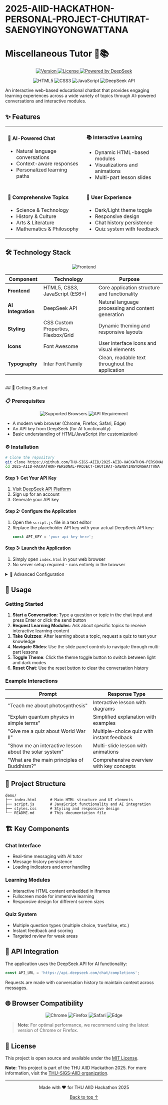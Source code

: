 # 2025-AIID-HACKATHON-PERSONAL-PROJECT-CHUTIRAT-SAENGYINGYONGWATTANA
# Miscellaneous Tutor 🤖📚
<a name="top"></a>

<p align="center">
  <a href="https://github.com/THU-SIGS-AIID/2025-AIID-HACKATHON-PERSONAL-PROJECT-CHUTIRAT-SAENGYINGYONGWATTANA">
    <img src="https://img.shields.io/badge/version-1.0.0-blue.svg" alt="Version">
  </a>
  <a href="https://github.com/THU-SIGS-AIID/2025-AIID-HACKATHON-PERSONAL-PROJECT-CHUTIRAT-SAENGYINGYONGWATTANA/blob/main/LICENSE">
    <img src="https://img.shields.io/badge/license-MIT-green.svg" alt="License">
  </a>
  <a href="https://platform.deepseek.com/">
    <img src="https://img.shields.io/badge/Powered%20by-DeepSeek-purple.svg" alt="Powered by DeepSeek">
  </a>
</p>

<p align="center">
  <img src="https://img.shields.io/badge/HTML5-E34F26?logo=html5&logoColor=white" alt="HTML5">
  <img src="https://img.shields.io/badge/CSS3-1572B6?logo=css3&logoColor=white" alt="CSS3">
  <img src="https://img.shields.io/badge/JavaScript-F7DF1E?logo=javascript&logoColor=black" alt="JavaScript">
  <img src="https://img.shields.io/badge/API-DeepSeek-800080?logo=data:image/svg%2bxml;base64,PHN2ZyB4bWxucz0iaHR0cDovL3d3dy53My5vcmcvMjAwMC9zdmciIHZpZXdCb3g9IjAgMCAyNCAyNCIgZmlsbD0id2hpdGUiIHdpZHRoPSIxOCIgaGVpZ2h0PSIxOCI+PHBhdGggZD0iTTEyIDJMNCA3djEwYzAgMS4xLjkgMiAyIDJoMTJjMS4xIDAgMi0uOSAyLTJWN2wtOC01em0wIDE4LjVjLS44MyAwLTEuNS0uNjctMS41LTEuNXMuNjctMS41IDEuNS0xLjUgMS41LjY3IDEuNSAxLjUtLjY3IDEuNS0xLjUgMS41em0zLTQuNUg5di0xLjVoNnYxLjV6Ii8+PC9zdmc+" alt="DeepSeek API">
</p>

An interactive web-based educational chatbot that provides engaging learning experiences across a wide variety of topics through AI-powered conversations and interactive modules.

## ✨ Features

<table>
  <tr>
    <td width="50%">
      <h4>🤖 AI-Powered Chat</h4>
      <ul>
        <li>Natural language conversations</li>
        <li>Context-aware responses</li>
        <li>Personalized learning paths</li>
      </ul>
    </td>
    <td width="50%">
      <h4>📚 Interactive Learning</h4>
      <ul>
        <li>Dynamic HTML-based modules</li>
        <li>Visualizations and animations</li>
        <li>Multi-part lesson slides</li>
      </ul>
    </td>
  </tr>
  <tr>
    <td width="50%">
      <h4>🎯 Comprehensive Topics</h4>
      <ul>
        <li>Science & Technology</li>
        <li>History & Culture</li>
        <li>Arts & Literature</li>
        <li>Mathematics & Philosophy</li>
      </ul>
    </td>
    <td width="50%">
      <h4>🎨 User Experience</h4>
      <ul>
        <li>Dark/Light theme toggle</li>
        <li>Responsive design</li>
        <li>Chat history persistence</li>
        <li>Quiz system with feedback</li>
      </ul>
    </td>
  </tr>
</table>


## 🛠️ Technology Stack

<p align="center">
  <img src="https://img.shields.io/badge/Frontend-HTML5%20%7C%20CSS3%20%7C%20JavaScript%20(ES6%2B)-blue" alt="Frontend">
</p>

| Component | Technology | Purpose |
|-----------|------------|---------|
| **Frontend** | HTML5, CSS3, JavaScript (ES6+) | Core application structure and functionality |
| **AI Integration** | DeepSeek API | Natural language processing and content generation |
| **Styling** | CSS Custom Properties, Flexbox/Grid | Dynamic theming and responsive layouts |
| **Icons** | Font Awesome | User interface icons and visual elements |
| **Typography** | Inter Font Family | Clean, readable text throughout the application |

<br>
## 🚀 Getting Started


### 📋 Prerequisites

<p align="center">
  <img src="https://img.shields.io/badge/Browser-Chrome%20%7C%20Firefox%20%7C%20Safari%20%7C%20Edge-blue" alt="Supported Browsers">
  <img src="https://img.shields.io/badge/API-DeepSeek%20Key-purple" alt="API Requirement">
</p>

- A modern web browser (Chrome, Firefox, Safari, Edge)
- An API key from DeepSeek (for AI functionality)
- Basic understanding of HTML/JavaScript (for customization)


### ⚙️ Installation

```bash
# Clone the repository
git clone https://github.com/THU-SIGS-AIID/2025-AIID-HACKATHON-PERSONAL-PROJECT-CHUTIRAT-SAENGYINGYONGWATTANA.git
cd 2025-AIID-HACKATHON-PERSONAL-PROJECT-CHUTIRAT-SAENGYINGYONGWATTANA
```

#### Step 1: Get Your API Key
1. Visit [DeepSeek API Platform](https://platform.deepseek.com/)
2. Sign up for an account
3. Generate your API key

#### Step 2: Configure the Application
1. Open the `script.js` file in a text editor
2. Replace the placeholder API key with your actual DeepSeek API key:
   ```javascript
   const API_KEY = 'your-api-key-here';
   ```

#### Step 3: Launch the Application
1. Simply open `index.html` in your web browser
2. No server setup required - runs entirely in the browser

<details>
<summary>🔧 Advanced Configuration</summary>

To configure the AI tutor behavior, modify the `SYSTEM_PROMPT` variable in `script.js`. This controls how the AI responds to user queries and generates learning content.

</details>


## 📖 Usage

### Getting Started
1. **Start a Conversation**: Type a question or topic in the chat input and press Enter or click the send button
2. **Request Learning Modules**: Ask about specific topics to receive interactive learning content
3. **Take Quizzes**: After learning about a topic, request a quiz to test your knowledge
4. **Navigate Slides**: Use the slide panel controls to navigate through multi-part lessons
5. **Toggle Theme**: Click the theme toggle button to switch between light and dark modes
6. **Reset Chat**: Use the reset button to clear the conversation history

### Example Interactions
<div align="center">

| Prompt | Response Type |
|--------|---------------|
| "Teach me about photosynthesis" | Interactive lesson with diagrams |
| "Explain quantum physics in simple terms" | Simplified explanation with examples |
| "Give me a quiz about World War II" | Multiple-choice quiz with instant feedback |
| "Show me an interactive lesson about the solar system" | Multi-slide lesson with animations |
| "What are the main principles of Buddhism?" | Comprehensive overview with key concepts |

</div>


## 📁 Project Structure

```
demo/
├── index.html      # Main HTML structure and UI elements
├── script.js       # JavaScript functionality and AI integration
├── styles.css      # Styling and responsive design
└── README.md       # This documentation file
```


## 🏗️ Key Components

### Chat Interface
- Real-time messaging with AI tutor
- Message history persistence
- Loading indicators and error handling

### Learning Modules
- Interactive HTML content embedded in iframes
- Fullscreen mode for immersive learning
- Responsive design for different screen sizes

### Quiz System
- Multiple question types (multiple choice, true/false, etc.)
- Instant feedback and scoring
- Targeted review for weak areas


## 🔌 API Integration

The application uses the DeepSeek API for AI functionality:

```javascript
const API_URL = 'https://api.deepseek.com/chat/completions';
```

Requests are made with conversation history to maintain context across messages.


## 🌐 Browser Compatibility

<p align="center">
  <img src="https://img.shields.io/badge/Chrome-60%2B-blue" alt="Chrome">
  <img src="https://img.shields.io/badge/Firefox-55%2B-orange" alt="Firefox">
  <img src="https://img.shields.io/badge/Safari-12%2B-blue" alt="Safari">
  <img src="https://img.shields.io/badge/Edge-79%2B-blue" alt="Edge">
</p>

> **Note**: For optimal performance, we recommend using the latest version of Chrome or Firefox.


## 📄 License

This project is open source and available under the [MIT License](LICENSE).

**Note**: This project is part of the THU AIID Hackathon 2025. For more information, visit the [THU-SIGS-AIID organization](https://github.com/THU-SIGS-AIID).

---

<div align="center">
  <p>Made with ❤️ for THU AIID Hackathon 2025</p>
  <p>
    <a href="#top">Back to top ↑</a>
  </p>
</div>

